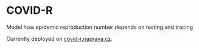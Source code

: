 # COVID-R

Model how epidemic reproduction number depends on testing and tracing

Currently deployed on [covid-r.naprava.cz](http://covid-r.naprava.cz/).
